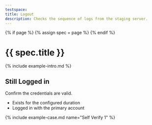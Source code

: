 ```yaml
---
testspace:
title: Logout
description: Checks the sequence of logs from the staging server. 
---
```


{% if page %} {% assign spec = page %} {% endif %}

# {{ spec.title }}
{% include example-intro.md %}

## Still Logged in
Confirm the credentials are valid.

- Exists for the configured duration
- Logged in with the primary account


{% include example-case.md name="Self Verify 1" %}

